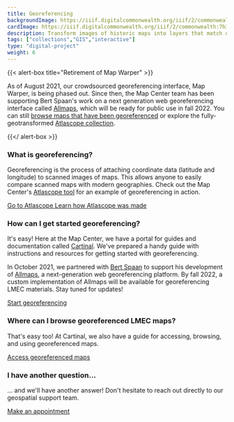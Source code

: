 ```yaml
---
title: Georeferencing
backgroundImage: https://iiif.digitalcommonwealth.org/iiif/2/commonwealth:7h149v336/739,972,3337,1774/,1200/0/default.jpg
cardImage: https://iiif.digitalcommonwealth.org/iiif/2/commonwealth:7h149v336/739,972,3337,1774/,1200/0/default.jpg
description: Transform images of historic maps into layers that match onto modern web maps
tags: ["collections","GIS","interactive"]
type: "digital-project"
weight: 6
---
```


{{< alert-box title="Retirement of Map Warper" >}}

As of August 2021, our crowdsourced georeferencing interface, Map Warper, is being phased out. Since then, the Map Center team has been supporting Bert Spaan's work on a next generation web georeferencing interface called [Allmaps](https://allmaps.org/), which will be ready for public use in fall 2022. You can still [browse maps that have been georeferenced](https://collections.leventhalmap.org/search?f%5Bgeoreferenced_bsi%5D%5B%5D=yes) or explore the fully-geotransformed [Atlascope collection](https://atlascope.org).

{{</ alert-box >}}

### What is georeferencing?

Georeferencing is the process of attaching coordinate data (latitude and longitude) to scanned images of maps. This allows anyone to easily compare scanned maps with modern geographies. Check out the Map Center's [Atlascope tool](http://leventhalmap.org/projects/digital-projects/atlascope/) for an example of georeferencing in action.

<a class="btn btn-outline-primary btn-block" href="https://atlascope.org" target="blank"><i class="fa fa-map-signs" target="blank"></i> Go to Atlascope </a>
<a class="btn btn-outline-primary btn-block" target="blank" href="https://cartinal.leventhalmap.org/guides/create-urban-atlas-data.html"><i class="fa fa-binoculars" target="blank"></i> Learn how Atlascope was made </a>


### How can I get started georeferencing?

It's easy! Here at the Map Center, we have a portal for guides and documentation called [Cartinal](https://cartinal.leventhalmap.org). We've prepared a handy guide with instructions and resources for getting started with georeferencing.

In October 2021, we partnered with [Bert Spaan](https://bertspaan.nl/) to support his development of [Allmaps](https://allmaps.org/), a next-generation web georeferencing platform. By fall 2022, a custom implementation of Allmaps will be available for georeferencing LMEC materials. Stay tuned for updates!

<a class="btn btn-outline-primary btn-block" href="https://cartinal.leventhalmap.org/guides/georeference.html"><i class="fa fa-map-pin" target="blank"></i> Start georeferencing </a>

### Where can I browse georeferenced LMEC maps?

That's easy too! At Cartinal, we also have a guide for accessing, browsing, and using georeferenced maps.

<a class="btn btn-outline-primary btn-block" href="https://cartinal.leventhalmap.org/guides/georeference.html"><i class="fa fa-map" target="blank"></i> Access georeferenced maps</a>

### I have another question...

... and we'll have another answer! Don't hesitate to reach out directly to our geospatial support team.

<a class="btn btn-outline-primary btn-block" href="https://www.leventhalmap.org/research/geospatial/#make-request"><i class="fa fa-rocket" target="blank"></i> Make an appointment</a>